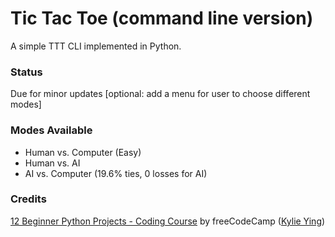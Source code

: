 # Tic Tac Toe (command line version)

A simple TTT CLI implemented in Python.

### Status

Due for minor updates [optional: add a menu for user to choose different modes]

### Modes Available

- Human vs. Computer (Easy)
- Human vs. AI
- AI vs. Computer (19.6% ties, 0 losses for AI)

### Credits

[12 Beginner Python Projects - Coding Course](https://www.youtube.com/watch?v=8ext9G7xspg&t=2153s) by freeCodeCamp ([Kylie Ying](https://www.youtube.com/ycubed))
